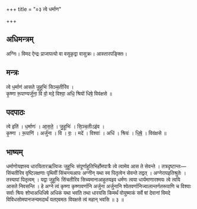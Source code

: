 +++
title = "०३ त्वे धर्माण"

+++
## अधिमन्त्रम्
अग्निः। विमद ऐन्द्रः प्राजापत्यो वा वसुकृद्वा वासुक्रः। आस्तारपङ्क्तिः।

## मन्त्रः
त्वे ध॒र्माण॑ आसते जु॒हूभिः॑ सिञ्च॒तीरि॑व ।  
कृ॒ष्णा रू॒पाण्यर्जु॑ना॒ वि वो॒ मदे॒ विश्वा॒ अधि॒ श्रियो॑ धिषे॒ विव॑क्षसे ॥

## पदपाठः
त्वे इति॑ । ध॒र्माणः॑ । आ॒स॒ते॒ । जु॒हूभिः॑ । सि॒ञ्च॒तीःऽइ॑व ।  
कृ॒ष्णा । रू॒पाणि॑ । अर्जु॑ना । वि । वः॒ । मदे॑ । विश्वाः॑ । अधि॑ । श्रियः॑ । धि॒षे॒ । विव॑क्षसे ॥

## भाष्यम्
धर्माणोयज्ञस्य धारयितारऋत्विजः जुहूभिः संपूर्णाहुतिभिर्होमपात्रैः त्वे त्वामेव आस ते सेवन्ते । तत्रदृष्टान्तः—सिंचतीरिव वृष्टिलक्षणाः पृथिवीं सिंचन्त्यआपः अग्नीन् यथा स्व पितृत्वेन सेवन्ते तद्वत् । अग्नेरापइतिश्रुतेः । तस्यापां पितृत्वम् । यद्वा जुहूभिः सिंचतीरिव सिच्यमानाआहुतयइव धर्मणः त्वया धार्यमाणारश्मयः त्वे त्वयि आसते निवसन्ति । हे अग्ने त्वं कृष्णा कृष्णावर्णानि अर्जुना अर्जुनानि श्वेतवर्णानिज्वालान्तर्गतरूपाणि च विश्वाः सर्वाः श्रियः शोभाअधिधिषे अधिकं यथा भवति तथा धारयसि किमर्थं वोयुष्माकं सर्वे षां देवानां विमदे विविधसोमपानजन्यमदार्थं यतएवमतः विवक्षसे त्वं महान् भवसि ॥ ३ ॥